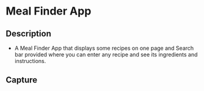 # Meal Finder App

## Description
- A Meal Finder App that displays some recipes on one page and Search bar provided where you can enter any recipe and see its ingredients and instructions.

## Capture
